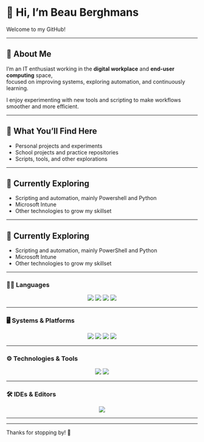 # 👋 Hi, I’m Beau Berghmans

Welcome to my GitHub!

---

## 💼 About Me

I’m an IT enthusiast working in the **digital workplace** and **end-user computing** space,  
focused on improving systems, exploring automation, and continuously learning.  

I enjoy experimenting with new tools and scripting to make workflows smoother and more efficient.  

---

## 🔧 What You’ll Find Here

- Personal projects and experiments  
- School projects and practice repositories  
- Scripts, tools, and other explorations

---

## 🌱 Currently Exploring

- Scripting and automation, mainly Powershell and Python
- Microsoft Intune
- Other technologies to grow my skillset

---

## 🌱 Currently Exploring

- Scripting and automation, mainly PowerShell and Python  
- Microsoft Intune  
- Other technologies to grow my skillset  

---

### 🧑‍💻 Languages

<p align="center">
  <img src="https://img.shields.io/badge/PowerShell-%235391FE.svg?logo=powershell&logoColor=white" />
  <img src="https://img.shields.io/badge/Python-3776AB?logo=python&logoColor=fff" />
  <img src="https://img.shields.io/badge/HTML-%23E34F26.svg?logo=html5&logoColor=white" />
  <img src="https://img.shields.io/badge/CSS-1572B6?logo=css3&logoColor=fff" />
</p>

---

### 🖥️ Systems & Platforms

<p align="center">
  <img src="https://img.shields.io/badge/Linux-FCC624?logo=linux&logoColor=black" />
  <img src="https://custom-icon-badges.demolab.com/badge/Windows-0078D6?logo=windows11&logoColor=white" />
  <img src="https://img.shields.io/badge/Ubuntu-E95420?logo=ubuntu&logoColor=white" />
  <img src="https://custom-icon-badges.demolab.com/badge/Microsoft%20Azure-0089D6?logo=msazure&logoColor=white" />
</p>

---

### ⚙️ Technologies & Tools

<p align="center">
  <img src="https://img.shields.io/badge/Git-F05032?logo=git&logoColor=fff" />
  <img src="https://img.shields.io/badge/Microsoft%20Intune-5E5E5E?logo=microsoft&logoColor=white" />
</p>

---

### 🛠️ IDEs & Editors

<p align="center">
  <img src="https://custom-icon-badges.demolab.com/badge/Visual%20Studio%20Code-0078d7.svg?logo=vsc&logoColor=white" />
</p>

---


---

Thanks for stopping by! 🚀
